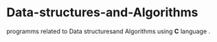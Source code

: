 # Data-structures-and-Algorithms
programms related to Data structuresand Algorithms using **C** language .

